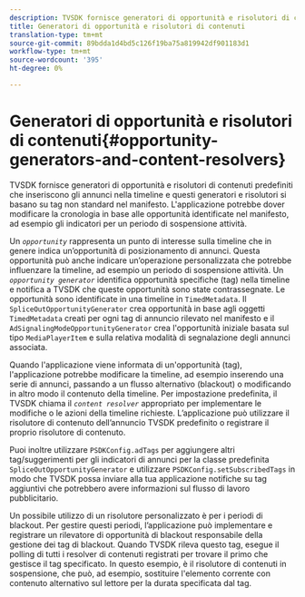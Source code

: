 ```yaml
---
description: TVSDK fornisce generatori di opportunità e risolutori di contenuti predefiniti che inseriscono gli annunci nella timeline e questi generatori e risolutori si basano su tag non standard nel manifesto. L'applicazione potrebbe dover modificare la cronologia in base alle opportunità identificate nel manifesto, ad esempio gli indicatori per un periodo di sospensione attività.
title: Generatori di opportunità e risolutori di contenuti
translation-type: tm+mt
source-git-commit: 89bdda1d4bd5c126f19ba75a819942df901183d1
workflow-type: tm+mt
source-wordcount: '395'
ht-degree: 0%

---
```



# Generatori di opportunità e risolutori di contenuti{#opportunity-generators-and-content-resolvers}

TVSDK fornisce generatori di opportunità e risolutori di contenuti predefiniti che inseriscono gli annunci nella timeline e questi generatori e risolutori si basano su tag non standard nel manifesto. L&#39;applicazione potrebbe dover modificare la cronologia in base alle opportunità identificate nel manifesto, ad esempio gli indicatori per un periodo di sospensione attività.

Un *`opportunity`* rappresenta un punto di interesse sulla timeline che in genere indica un’opportunità di posizionamento di annunci. Questa opportunità può anche indicare un’operazione personalizzata che potrebbe influenzare la timeline, ad esempio un periodo di sospensione attività. Un *`opportunity generator`* identifica opportunità specifiche (tag) nella timeline e notifica a TVSDK che queste opportunità sono state contrassegnate. Le opportunità sono identificate in una timeline in `TimedMetadata`. Il `SpliceOutOpportunityGenerator` crea opportunità in base agli oggetti `TimedMetadata` creati per ogni tag di annuncio rilevato nel manifesto e il `AdSignalingModeOpportunityGenerator` crea l&#39;opportunità iniziale basata sul tipo `MediaPlayerItem` e sulla relativa modalità di segnalazione degli annunci associata.

Quando l&#39;applicazione viene informata di un&#39;opportunità (tag), l&#39;applicazione potrebbe modificare la timeline, ad esempio inserendo una serie di annunci, passando a un flusso alternativo (blackout) o modificando in altro modo il contenuto della timeline. Per impostazione predefinita, il TVSDK chiama il *`content resolver`* appropriato per implementare le modifiche o le azioni della timeline richieste. L’applicazione può utilizzare il risolutore di contenuto dell’annuncio TVSDK predefinito o registrare il proprio risolutore di contenuto.

Puoi inoltre utilizzare `PSDKConfig.adTags` per aggiungere altri tag/suggerimenti per gli indicatori di annunci per la classe predefinita `SpliceOutOpportunityGenerator` e utilizzare `PSDKConfig.setSubscribedTags` in modo che TVSDK possa inviare alla tua applicazione notifiche su tag aggiuntivi che potrebbero avere informazioni sul flusso di lavoro pubblicitario.

Un possibile utilizzo di un risolutore personalizzato è per i periodi di blackout. Per gestire questi periodi, l’applicazione può implementare e registrare un rilevatore di opportunità di blackout responsabile della gestione dei tag di blackout. Quando TVSDK rileva questo tag, esegue il polling di tutti i resolver di contenuti registrati per trovare il primo che gestisce il tag specificato. In questo esempio, è il risolutore di contenuti in sospensione, che può, ad esempio, sostituire l&#39;elemento corrente con contenuto alternativo sul lettore per la durata specificata dal tag.
